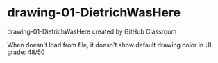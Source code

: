 # drawing-01-DietrichWasHere
drawing-01-DietrichWasHere created by GitHub Classroom   

When doesn't load from file, it doesn't show default drawing color in UI   
grade: 48/50
